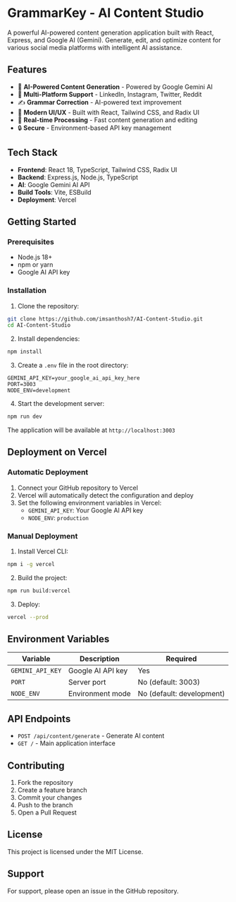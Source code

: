 # GrammarKey - AI Content Studio

A powerful AI-powered content generation application built with React, Express, and Google AI (Gemini). Generate, edit, and optimize content for various social media platforms with intelligent AI assistance.

## Features

- 🤖 **AI-Powered Content Generation** - Powered by Google Gemini AI
- 📱 **Multi-Platform Support** - LinkedIn, Instagram, Twitter, Reddit
- ✍️ **Grammar Correction** - AI-powered text improvement
- 🎨 **Modern UI/UX** - Built with React, Tailwind CSS, and Radix UI
- 🚀 **Real-time Processing** - Fast content generation and editing
- 🔒 **Secure** - Environment-based API key management

## Tech Stack

- **Frontend**: React 18, TypeScript, Tailwind CSS, Radix UI
- **Backend**: Express.js, Node.js, TypeScript
- **AI**: Google Gemini AI API
- **Build Tools**: Vite, ESBuild
- **Deployment**: Vercel

## Getting Started

### Prerequisites

- Node.js 18+ 
- npm or yarn
- Google AI API key

### Installation

1. Clone the repository:
```bash
git clone https://github.com/imsanthosh7/AI-Content-Studio.git
cd AI-Content-Studio
```

2. Install dependencies:
```bash
npm install
```

3. Create a `.env` file in the root directory:
```env
GEMINI_API_KEY=your_google_ai_api_key_here
PORT=3003
NODE_ENV=development
```

4. Start the development server:
```bash
npm run dev
```

The application will be available at `http://localhost:3003`

## Deployment on Vercel

### Automatic Deployment

1. Connect your GitHub repository to Vercel
2. Vercel will automatically detect the configuration and deploy
3. Set the following environment variables in Vercel:
   - `GEMINI_API_KEY`: Your Google AI API key
   - `NODE_ENV`: `production`

### Manual Deployment

1. Install Vercel CLI:
```bash
npm i -g vercel
```

2. Build the project:
```bash
npm run build:vercel
```

3. Deploy:
```bash
vercel --prod
```

## Environment Variables

| Variable | Description | Required |
|----------|-------------|----------|
| `GEMINI_API_KEY` | Google AI API key | Yes |
| `PORT` | Server port | No (default: 3003) |
| `NODE_ENV` | Environment mode | No (default: development) |

## API Endpoints

- `POST /api/content/generate` - Generate AI content
- `GET /` - Main application interface

## Contributing

1. Fork the repository
2. Create a feature branch
3. Commit your changes
4. Push to the branch
5. Open a Pull Request

## License

This project is licensed under the MIT License.

## Support

For support, please open an issue in the GitHub repository. 